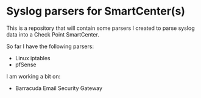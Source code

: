 # Syslog parsers for SmartCenter(s)

This is a repository that will contain some parsers I created to parse syslog data into a Check Point SmartCenter.

So far I have the following parsers:
- Linux iptables
- pfSense

I am working a bit on:
- Barracuda Email Security Gateway
